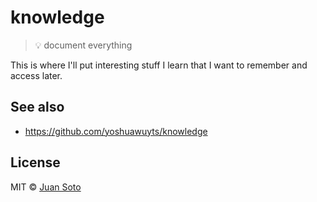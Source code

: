 # knowledge

> 💡 document everything

This is where I'll put interesting stuff I learn that I want to remember and access later.

## See also

* https://github.com/yoshuawuyts/knowledge

## License

MIT © [Juan Soto](http://juansoto.me)
